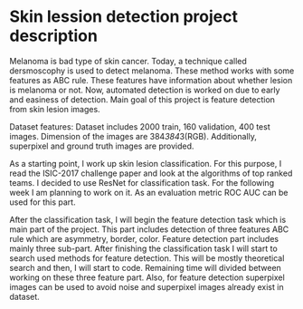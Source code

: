 # Skin lession detection project description

Melanoma is bad type of skin cancer. Today, a technique called dersmoscophy is used to detect melanoma. These method works with some features as ABC rule. These features have information about whether lesion is melanoma or not. Now, automated detection is worked on due to early and easiness of detection. Main goal of this project is feature detection from skin lesion images. 

Dataset features:
Dataset includes 2000 train, 160 validation, 400 test images. Dimension of the images are 384*384*3(RGB). Additionally, superpixel and ground truth images are provided.

As a starting point, I work up skin lesion classification. For this purpose, I read the ISIC-2017 challenge paper and look at the algorithms of top ranked teams. I decided to use ResNet for classification task. For the following week I am planning to work on it. 
As  an evaluation metric ROC AUC can be used for this part.

After the classification task, I will begin the feature detection task which is main part of the project. This part includes detection of three features ABC rule which are asymmetry, border, color. Feature detection part includes mainly three sub-part. After finishing the classification task I will start to search used methods for feature detection. This will be mostly theoretical search and then, I will start to code. Remaining time will divided between working on these three feature part. 
Also, for feature detection superpixel images can be used to avoid noise and superpixel images already exist in dataset. 
